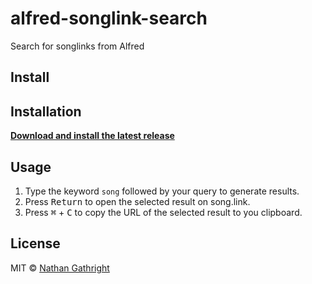 # alfred-songlink-search

Search for songlinks from Alfred

## Install

## Installation
**<a download href="https://github.com/nathangathright/alfred-songlink-search/releases/latest/download/songlink-search.alfredworkflow">Download and install the latest release</a>** 

## Usage

1. Type the keyword `song` followed by your query to generate results.
2. Press <kbd>Return</kbd> to open the selected result on song.link.
3. Press <kbd>⌘</kbd> + <kbd>C</kbd> to copy the URL of the selected result to you clipboard.

## License

MIT © [Nathan Gathright](https://nathangathright.com)

